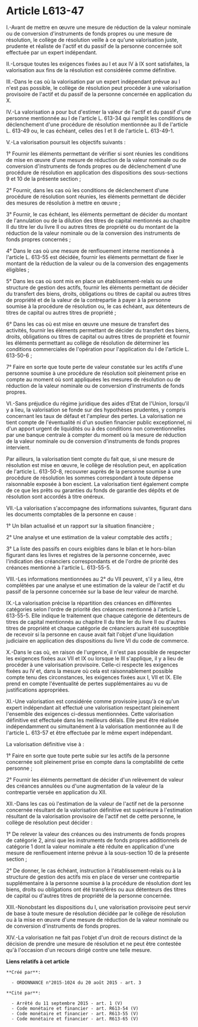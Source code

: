 # Article L613-47

I.-Avant de mettre en œuvre une mesure de réduction de la valeur nominale ou de conversion d'instruments de fonds propres ou
une mesure de résolution, le collège de résolution veille à ce qu'une valorisation juste, prudente et réaliste de l'actif et
du passif de la personne concernée soit effectuée par un expert indépendant. 

II.-Lorsque toutes les exigences fixées au I et aux IV à IX sont satisfaites, la valorisation aux fins de la résolution est
considérée comme définitive. 

III.-Dans le cas où la valorisation par un expert indépendant prévue au I n'est pas possible, le collège de résolution peut
procéder à une valorisation provisoire de l'actif et du passif de la personne concernée en application du X. 

IV.-La valorisation a pour but d'estimer la valeur de l'actif et du passif d'une personne mentionnée au I de l'article L.
613-34 qui remplit les conditions de déclenchement d'une procédure de résolution mentionnée au II de l'article L. 613-49 ou,
le cas échéant, celles des I et II de l'article L. 613-49-1. 

V.-La valorisation poursuit les objectifs suivants : 

1° Fournir les éléments permettant de vérifier si sont réunies les conditions de mise en œuvre d'une mesure de réduction de
la valeur nominale ou de conversion d'instruments de fonds propres ou de déclenchement d'une procédure de résolution en
application des dispositions des sous-sections 9 et 10 de la présente section ; 

2° Fournir, dans les cas où les conditions de déclenchement d'une procédure de résolution sont réunies, les éléments
permettant de décider des mesures de résolution à mettre en œuvre ; 

3° Fournir, le cas échéant, les éléments permettant de décider du montant de l'annulation ou de la dilution des titres de
capital mentionnés au chapitre II du titre Ier du livre II ou autres titres de propriété ou du montant de la réduction de la
valeur nominale ou de la conversion des instruments de fonds propres concernés ; 

4° Dans le cas où une mesure de renflouement interne mentionnée à l'article L. 613-55 est décidée, fournir les éléments
permettant de fixer le montant de la réduction de la valeur ou de la conversion des engagements éligibles ; 

5° Dans les cas où sont mis en place un établissement-relais ou une structure de gestion des actifs, fournir les éléments
permettant de décider du transfert des biens, droits, obligations ou titres de capital ou autres titres de propriété et de la
valeur de la contrepartie à payer à la personne soumise à la procédure de résolution ou, le cas échéant, aux détenteurs de
titres de capital ou autres titres de propriété ; 

6° Dans les cas où est mise en œuvre une mesure de transfert des activités, fournir les éléments permettant de décider du
transfert des biens, droits, obligations ou titres de capital ou autres titres de propriété et fournir les éléments
permettant au collège de résolution de déterminer les conditions commerciales de l'opération pour l'application du I de
l'article L. 613-50-6 ; 

7° Faire en sorte que toute perte de valeur constatée sur les actifs d'une personne soumise à une procédure de résolution
soit pleinement prise en compte au moment où sont appliquées les mesures de résolution ou de réduction de la valeur nominale
ou de conversion d'instruments de fonds propres. 

VI.-Sans préjudice du régime juridique des aides d'Etat de l'Union, lorsqu'il y a lieu, la valorisation se fonde sur des
hypothèses prudentes, y compris concernant les taux de défaut et l'ampleur des pertes. La valorisation ne tient compte de
l'éventualité ni d'un soutien financier public exceptionnel, ni d'un apport urgent de liquidités ou à des conditions non
conventionnelles par une banque centrale à compter du moment où la mesure de réduction de la valeur nominale ou de conversion
d'instruments de fonds propres intervient. 

Par ailleurs, la valorisation tient compte du fait que, si une mesure de résolution est mise en œuvre, le collège de
résolution peut, en application de l'article L. 613-50-8, recouvrer auprès de la personne soumise à une procédure de
résolution les sommes correspondant à toute dépense raisonnable exposée à bon escient. La valorisation tient également compte
de ce que les prêts ou garanties du fonds de garantie des dépôts et de résolution sont accordés à titre onéreux. 

VII.-La valorisation s'accompagne des informations suivantes, figurant dans les documents comptables de la personne en
cause : 

1° Un bilan actualisé et un rapport sur la situation financière ; 

2° Une analyse et une estimation de la valeur comptable des actifs ; 

3° La liste des passifs en cours exigibles dans le bilan et le hors-bilan figurant dans les livres et registres de la
personne concernée, avec l'indication des créanciers correspondants et de l'ordre de priorité des créances mentionné à
l'article L. 613-55-5. 

VIII.-Les informations mentionnées au 2° du VII peuvent, s'il y a lieu, être complétées par une analyse et une estimation de
la valeur de l'actif et du passif de la personne concernée sur la base de leur valeur de marché. 

IX.-La valorisation précise la répartition des créances en différentes catégories selon l'ordre de priorité des créances
mentionné à l'article L. 613-55-5. Elle indique le traitement que chaque catégorie de détenteurs de titres de capital
mentionnés au chapitre II du titre Ier du livre II ou d'autres titres de propriété et chaque catégorie de créanciers aurait
été susceptible de recevoir si la personne en cause avait fait l'objet d'une liquidation judiciaire en application des
dispositions du livre VI du code de commerce. 

X.-Dans le cas où, en raison de l'urgence, il n'est pas possible de respecter les exigences fixées aux VII et IX ou lorsque
le III s'applique, il y a lieu de procéder à une valorisation provisoire. Celle-ci respecte les exigences fixées au IV et,
dans la mesure où cela est raisonnablement possible compte tenu des circonstances, les exigences fixées aux I, VII et IX.
Elle prend en compte l'éventualité de pertes supplémentaires au vu de justifications appropriées. 

XI.-Une valorisation est considérée comme provisoire jusqu'à ce qu'un expert indépendant ait effectué une valorisation
respectant pleinement l'ensemble des exigences ci-dessus mentionnées. Cette valorisation définitive est effectuée dans les
meilleurs délais. Elle peut être réalisée indépendamment ou simultanément à la valorisation mentionnée au II de l'article L.
613-57 et être effectuée par le même expert indépendant. 

La valorisation définitive vise à : 

1° Faire en sorte que toute perte subie sur les actifs de la personne concernée soit pleinement prise en compte dans la
comptabilité de cette personne ; 

2° Fournir les éléments permettant de décider d'un relèvement de valeur des créances annulées ou d'une augmentation de la
valeur de la contrepartie versée en application du XII. 

XII.-Dans les cas où l'estimation de la valeur de l'actif net de la personne concernée résultant de la valorisation
définitive est supérieure à l'estimation résultant de la valorisation provisoire de l'actif net de cette personne, le collège
de résolution peut décider : 

1° De relever la valeur des créances ou des instruments de fonds propres de catégorie 2, ainsi que les instruments de fonds
propres additionnels de catégorie 1 dont la valeur nominale a été réduite en application d'une mesure de renflouement interne
prévue à la sous-section 10 de la présente section ; 

2° De donner, le cas échéant, instruction à l'établissement-relais ou à la structure de gestion des actifs mis en place de
verser une contrepartie supplémentaire à la personne soumise à la procédure de résolution dont les biens, droits ou
obligations ont été transférés ou aux détenteurs des titres de capital ou d'autres titres de propriété de la personne
concernée. 

XIII.-Nonobstant les dispositions du I, une valorisation provisoire peut servir de base à toute mesure de résolution décidée
par le collège de résolution ou à la mise en œuvre d'une mesure de réduction de la valeur nominale ou de conversion
d'instruments de fonds propres. 

XIV.-La valorisation ne fait pas l'objet d'un droit de recours distinct de la décision de prendre une mesure de résolution et
ne peut être contestée qu'à l'occasion d'un recours dirigé contre une telle mesure.

**Liens relatifs à cet article**

	**Créé par**:

	  - ORDONNANCE n°2015-1024 du 20 août 2015 - art. 3

	**Cité par**:

	  - Arrêté du 11 septembre 2015 - art. 1 (V)
	  - Code monétaire et financier - art. R613-54 (V)
	  - Code monétaire et financier - art. R613-55 (V)
	  - Code monétaire et financier - art. R613-65 (V)
